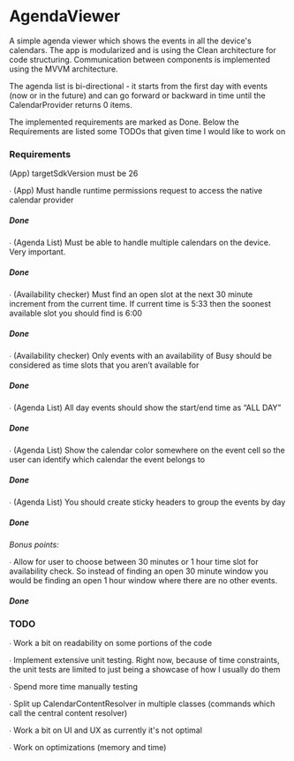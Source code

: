 # AgendaViewer
A simple agenda viewer which shows the events in all the device's calendars. The app is modularized and is using the Clean architecture for code structuring. Communication between components is implemented using the MVVM architecture.

The agenda list is bi-directional - it starts from the first day with events (now or in the future) and can go forward or backward in time until the CalendarProvider returns 0 items.

The implemented requirements are marked as Done.
Below the Requirements are listed some TODOs that given time I would like to work on

### Requirements
(App) targetSdkVersion must be 26

∙ (App) Must handle runtime permissions request to access the native calendar provider
##### Done
∙ (Agenda List) Must be able to handle multiple calendars on the device. Very important.
##### Done
∙ (Availability checker) Must find an open slot at the next 30 minute increment from the current time. If current time is 5:33 then the soonest available slot you should find is 6:00
##### Done
∙ (Availability checker) Only events with an availability of Busy should be considered as time slots that you aren’t available for
##### Done
∙ (Agenda List) All day events should show the start/end time as “ALL DAY”
##### Done
∙ (Agenda List) Show the calendar color somewhere on the event cell so the user can identify which calendar the event belongs to
##### Done
∙ (Agenda List) You should create sticky headers to group the events by day
##### Done
 *Bonus points:* 

∙ Allow for user to choose between 30 minutes or 1 hour time slot for availability check. So instead of finding an open 30 minute window you would be finding an open 1 hour window where there are no other events.
##### Done


### TODO

∙ Work a bit on readability on some portions of the code

∙ Implement extensive unit testing. Right now, because of time constraints, the unit tests are limited to just being a showcase of how I usually do them

∙ Spend more time manually testing

∙ Split up CalendarContentResolver in multiple classes (commands which call the central content resolver)

∙ Work a bit on UI and UX as currently it's not optimal

∙ Work on optimizations (memory and time)
